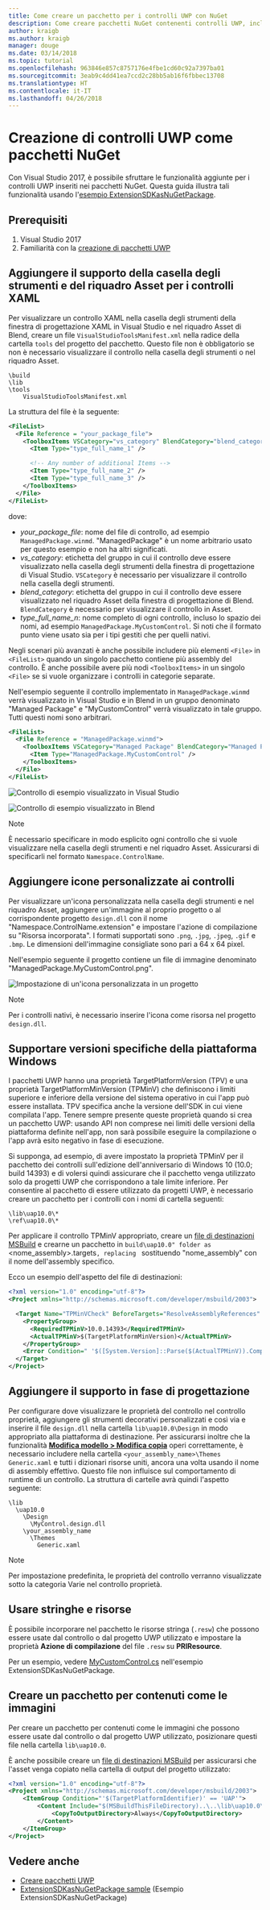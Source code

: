 ```yaml
---
title: Come creare un pacchetto per i controlli UWP con NuGet
description: Come creare pacchetti NuGet contenenti controlli UWP, inclusi i metadati e i file di supporto necessari per le finestre di progettazione di Visual Studio e Blend.
author: kraigb
ms.author: kraigb
manager: douge
ms.date: 03/14/2018
ms.topic: tutorial
ms.openlocfilehash: 963846e857c8757176e4fbe1cd60c92a7397ba01
ms.sourcegitcommit: 3eab9c4dd41ea7ccd2c28bb5ab16f6fbbec13708
ms.translationtype: HT
ms.contentlocale: it-IT
ms.lasthandoff: 04/26/2018
---
```

# <a name="creating-uwp-controls-as-nuget-packages"></a>Creazione di controlli UWP come pacchetti NuGet

Con Visual Studio 2017, è possibile sfruttare le funzionalità aggiunte per i controlli UWP inseriti nei pacchetti NuGet. Questa guida illustra tali funzionalità usando l'[esempio ExtensionSDKasNuGetPackage](https://github.com/NuGet/Samples/tree/master/ExtensionSDKasNuGetPackage). 

## <a name="prerequisites"></a>Prerequisiti

1. Visual Studio 2017
1. Familiarità con la [creazione di pacchetti UWP](create-uwp-packages.md)

## <a name="add-toolboxassets-pane-support-for-xaml-controls"></a>Aggiungere il supporto della casella degli strumenti e del riquadro Asset per i controlli XAML

Per visualizzare un controllo XAML nella casella degli strumenti della finestra di progettazione XAML in Visual Studio e nel riquadro Asset di Blend, creare un file `VisualStudioToolsManifest.xml` nella radice della cartella `tools` del progetto del pacchetto. Questo file non è obbligatorio se non è necessario visualizzare il controllo nella casella degli strumenti o nel riquadro Asset.

    \build
    \lib
    \tools
        VisualStudioToolsManifest.xml

La struttura del file è la seguente:

```xml
<FileList>
  <File Reference = "your_package_file">
    <ToolboxItems VSCategory="vs_category" BlendCategory="blend_category">
      <Item Type="type_full_name_1" />

      <!-- Any number of additional Items -->
      <Item Type="type_full_name_2" />
      <Item Type="type_full_name_3" />
    </ToolboxItems>
  </File>
</FileList>
```

dove:

- *your_package_file*: nome del file di controllo, ad esempio `ManagedPackage.winmd`. "ManagedPackage" è un nome arbitrario usato per questo esempio e non ha altri significati.
- *vs_category*: etichetta del gruppo in cui il controllo deve essere visualizzato nella casella degli strumenti della finestra di progettazione di Visual Studio. `VSCategory` è necessario per visualizzare il controllo nella casella degli strumenti.
- *blend_category*: etichetta del gruppo in cui il controllo deve essere visualizzato nel riquadro Asset della finestra di progettazione di Blend. `BlendCategory` è necessario per visualizzare il controllo in Asset.
- *type_full_name_n*: nome completo di ogni controllo, incluso lo spazio dei nomi, ad esempio `ManagedPackage.MyCustomControl`. Si noti che il formato punto viene usato sia per i tipi gestiti che per quelli nativi.

Negli scenari più avanzati è anche possibile includere più elementi `<File>` in `<FileList>` quando un singolo pacchetto contiene più assembly del controllo. È anche possibile avere più nodi `<ToolboxItems>` in un singolo `<File>` se si vuole organizzare i controlli in categorie separate.

Nell'esempio seguente il controllo implementato in `ManagedPackage.winmd` verrà visualizzato in Visual Studio e in Blend in un gruppo denominato "Managed Package" e "MyCustomControl" verrà visualizzato in tale gruppo. Tutti questi nomi sono arbitrari.

```xml
<FileList>
  <File Reference = "ManagedPackage.winmd">
    <ToolboxItems VSCategory="Managed Package" BlendCategory="Managed Package">
      <Item Type="ManagedPackage.MyCustomControl" />
    </ToolboxItems>
  </File>
</FileList>
```

![Controllo di esempio visualizzato in Visual Studio](media/UWP-control-vs-toolbox.png)

![Controllo di esempio visualizzato in Blend](media/UWP-control-blend-assets.png)

> [!Note]
> È necessario specificare in modo esplicito ogni controllo che si vuole visualizzare nella casella degli strumenti e nel riquadro Asset. Assicurarsi di specificarli nel formato `Namespace.ControlName`.

## <a name="add-custom-icons-to-your-controls"></a>Aggiungere icone personalizzate ai controlli

Per visualizzare un'icona personalizzata nella casella degli strumenti e nel riquadro Asset, aggiungere un'immagine al proprio progetto o al corrispondente progetto `design.dll` con il nome "Namespace.ControlName.extension" e impostare l'azione di compilazione su "Risorsa incorporata". I formati supportati sono `.png`, `.jpg`, `.jpeg`, `.gif` e `.bmp`. Le dimensioni dell'immagine consigliate sono pari a 64 x 64 pixel.

Nell'esempio seguente il progetto contiene un file di immagine denominato "ManagedPackage.MyCustomControl.png".

![Impostazione di un'icona personalizzata in un progetto](media/UWP-control-custom-icon.png)

> [!Note]
> Per i controlli nativi, è necessario inserire l'icona come risorsa nel progetto `design.dll`.

## <a name="support-specific-windows-platform-versions"></a>Supportare versioni specifiche della piattaforma Windows

I pacchetti UWP hanno una proprietà TargetPlatformVersion (TPV) e una proprietà TargetPlatformMinVersion (TPMinV) che definiscono i limiti superiore e inferiore della versione del sistema operativo in cui l'app può essere installata. TPV specifica anche la versione dell'SDK in cui viene compilata l'app. Tenere sempre presente queste proprietà quando si crea un pacchetto UWP: usando API non comprese nei limiti delle versioni della piattaforma definite nell'app, non sarà possibile eseguire la compilazione o l'app avrà esito negativo in fase di esecuzione.

Si supponga, ad esempio, di avere impostato la proprietà TPMinV per il pacchetto dei controlli sull'edizione dell'anniversario di Windows 10 (10.0; build 14393) e di volersi quindi assicurare che il pacchetto venga utilizzato solo da progetti UWP che corrispondono a tale limite inferiore. Per consentire al pacchetto di essere utilizzato da progetti UWP, è necessario creare un pacchetto per i controlli con i nomi di cartella seguenti:

    \lib\uap10.0\*
    \ref\uap10.0\*

Per applicare il controllo TPMinV appropriato, creare un [file di destinazioni MSBuild](/visualstudio/msbuild/msbuild-targets) e crearne un pacchetto in `build\uap10.0" folder as `<nome_assembly>.targets`, replacing ` sostituendo "nome_assembly" con il nome dell'assembly specifico.

Ecco un esempio dell'aspetto del file di destinazioni:

```xml
<?xml version="1.0" encoding="utf-8"?>
<Project xmlns="http://schemas.microsoft.com/developer/msbuild/2003">

  <Target Name="TPMinVCheck" BeforeTargets="ResolveAssemblyReferences" Condition="'$(TargetPlatformMinVersion)' != ''">
    <PropertyGroup>
      <RequiredTPMinV>10.0.14393</RequiredTPMinV>
      <ActualTPMinV>$(TargetPlatformMinVersion)</ActualTPMinV>
    </PropertyGroup>
    <Error Condition=" '$([System.Version]::Parse($(ActualTPMinV)).CompareTo($([System.Version]::Parse($(RequiredTPMinV)))))' == '-1' "        Text = "The INSERT_PACKAGE_ID_HERE nuget package cannot be used in the $(MSBuildProjectName) project since the project's TargetPlatformMinVersion - $(ActualTPMinV) does not match the Minimum Version - $(RequiredTPMinV) supported by the package" />
  </Target>
</Project>
```

## <a name="add-design-time-support"></a>Aggiungere il supporto in fase di progettazione

Per configurare dove visualizzare le proprietà del controllo nel controllo proprietà, aggiungere gli strumenti decorativi personalizzati e così via e inserire il file `design.dll` nella cartella `lib\uap10.0\Design` in modo appropriato alla piattaforma di destinazione. Per assicurarsi inoltre che la funzionalità **[Modifica modello > Modifica copia](/windows/uwp/controls-and-patterns/xaml-styles#modify-the-default-system-styles)** operi correttamente, è necessario includere nella cartella `<your_assembly_name>\Themes` `Generic.xaml` e tutti i dizionari risorse uniti, ancora una volta usando il nome di assembly effettivo. Questo file non influisce sul comportamento di runtime di un controllo. La struttura di cartelle avrà quindi l'aspetto seguente:

    \lib
      \uap10.0
        \Design
          \MyControl.design.dll
        \your_assembly_name
          \Themes
            Generic.xaml

> [!Note]
> Per impostazione predefinita, le proprietà del controllo verranno visualizzate sotto la categoria Varie nel controllo proprietà.

## <a name="use-strings-and-resources"></a>Usare stringhe e risorse

È possibile incorporare nel pacchetto le risorse stringa (`.resw`) che possono essere usate dal controllo o dal progetto UWP utilizzato e impostare la proprietà **Azione di compilazione** del file `.resw` su **PRIResource**.

Per un esempio, vedere [MyCustomControl.cs](https://github.com/NuGet/Samples/blob/master/ExtensionSDKasNuGetPackage/ManagedPackage/MyCustomControl.cs) nell'esempio ExtensionSDKasNuGetPackage.

## <a name="package-content-such-as-images"></a>Creare un pacchetto per contenuti come le immagini

Per creare un pacchetto per contenuti come le immagini che possono essere usate dal controllo o dal progetto UWP utilizzato, posizionare questi file nella cartella `lib\uap10.0`.

È anche possibile creare un [file di destinazioni MSBuild](/visualstudio/msbuild/msbuild-targets) per assicurarsi che l'asset venga copiato nella cartella di output del progetto utilizzato:

```xml
<?xml version="1.0" encoding="utf-8"?>
<Project xmlns="http://schemas.microsoft.com/developer/msbuild/2003">
    <ItemGroup Condition="'$(TargetPlatformIdentifier)' == 'UAP'">
        <Content Include="$(MSBuildThisFileDirectory)..\..\lib\uap10.0\contosoSampleImage.jpg">
            <CopyToOutputDirectory>Always</CopyToOutputDirectory>
        </Content>
    </ItemGroup>
</Project>
```

## <a name="see-also"></a>Vedere anche

- [Creare pacchetti UWP](create-uwp-packages.md)
- [ExtensionSDKasNuGetPackage sample](https://github.com/NuGet/Samples/tree/master/ExtensionSDKasNuGetPackage) (Esempio ExtensionSDKasNuGetPackage)
